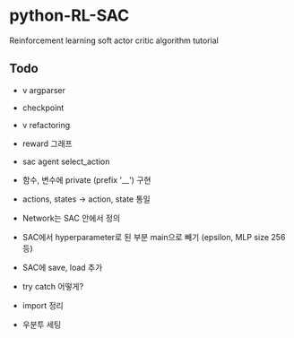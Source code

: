 # python-RL-SAC

Reinforcement learning soft actor critic algorithm tutorial

## Todo
- v argparser
- checkpoint
- v refactoring
- reward 그래프

- sac agent select_action

- 함수, 변수에 private (prefix '__') 구현
- actions, states -> action, state 통일
- Network는 SAC 안에서 정의
- SAC에서 hyperparameter로 된 부분 main으로 빼기 (epsilon, MLP size 256 등)
- SAC에 save, load 추가
- try catch 어떻게?
- import 정리
- 우분투 세팅